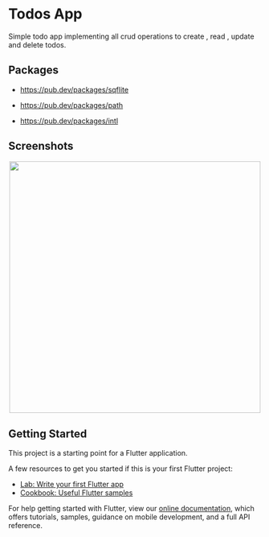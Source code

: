 # Todos App

Simple todo app implementing all crud operations to create , read , update and delete todos.


## Packages

* https://pub.dev/packages/sqflite

* https://pub.dev/packages/path

* https://pub.dev/packages/intl


## Screenshots

<p align="center">
  <img src="assets/screenshots.gif" height="500em" />
</p>


## Getting Started

This project is a starting point for a Flutter application.

A few resources to get you started if this is your first Flutter project:

- [Lab: Write your first Flutter app](https://flutter.dev/docs/get-started/codelab)
- [Cookbook: Useful Flutter samples](https://flutter.dev/docs/cookbook)

For help getting started with Flutter, view our
[online documentation](https://flutter.dev/docs), which offers tutorials,
samples, guidance on mobile development, and a full API reference.
